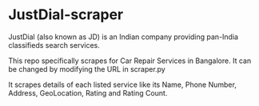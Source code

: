 # JustDial-scraper
JustDial (also known as JD) is an Indian company providing pan-India classifieds search services. <br>

This repo specifically scrapes for Car Repair Services in Bangalore. It can be changed by modifying the URL in scraper.py  

It scrapes details of each listed service like its Name, Phone Number, Address, GeoLocation, Rating and Rating Count. 
